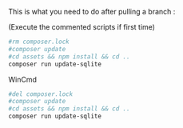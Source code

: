 This is what you need to do after pulling a branch :

(Execute the commented scripts if first time)

```bash
#rm composer.lock
#composer update
#cd assets && npm install && cd ..
composer run update-sqlite
```
WinCmd
```bash
#del composer.lock
#composer update
#cd assets && npm install && cd ..
composer run update-sqlite
```
